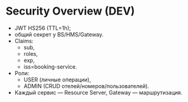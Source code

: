 # Security Overview (DEV)

- JWT HS256 (TTL=1h);
- общий секрет у BS/HMS/Gateway.
- Claims:
    - sub,
    - roles,
    - exp,
    - iss=booking-service.
- Роли:
    - USER (личные операции),
    - ADMIN (CRUD отелей/номеров/пользователей).
- Каждый сервис — Resource Server, Gateway — маршрутизация.
